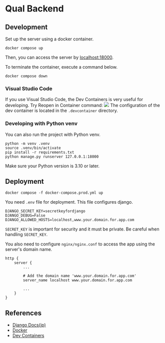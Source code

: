 # Qual Backend

## Development
Set up the server using a docker container.
```
docker compose up
```
Then, you can access the server by [localhost:18000](http://localhost:18000/).

To terminate the container, execute a command below.
```
docker compose down
```

### Visual Studio Code
If you use Visual Studio Code, the Dev Containers is very useful for developing. Try Reopen in Container command:
![](https://code.visualstudio.com/assets/docs/devcontainers/create-dev-container/dev-containers-reopen.png)
The configuration of the dev container is located in the `.devcontainer` directory.

### Developing with Python venv
You can also run the project with Python venv.
```
python -m venv .venv
source .venv/bin/activate
pip install -r requirements.txt
python manage.py runserver 127.0.0.1:18000
```
Make sure your Python version is 3.10 or later.

## Deployment
```
docker compose -f docker-compose.prod.yml up
```
You need `.env` file for deployment. This file configures django. 
```
DJANGO_SECRET_KEY=secretkeyfordjango
DJANGO_DEBUG=False
DJANGO_ALLOWED_HOSTS=localhost,www.your.domain.for.app.com
```
`SECRET_KEY` is important for security and it must be private. Be careful when handling `SECRET_KEY`.

You also need to configure `nginx/nginx.conf` to access the app using the server's domain name.
```
http {
    server {
        ...

        # Add the domain name 'www.your.domain.for.app.com'
        server_name localhost www.your.domain.for.app.com 

        ...
    }
}
```

## References
- [Django Docs(jp)](https://docs.djangoproject.com/ja/5.0/)
- [Docker](https://www.docker.com/ja-jp/)
- [Dev Containers](https://code.visualstudio.com/docs/devcontainers/containers)
